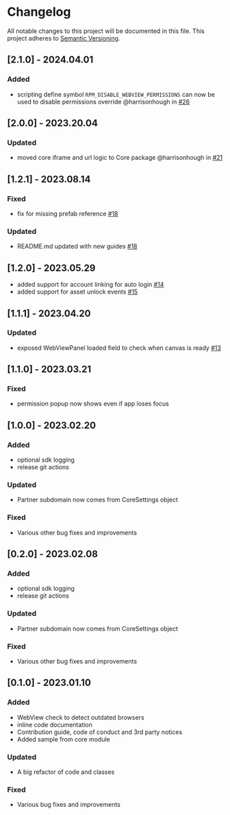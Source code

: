 # Changelog

All notable changes to this project will be documented in this file.
This project adheres to [Semantic Versioning](http://semver.org/).

## [2.1.0] - 2024.04.01

### Added
- scripting define symbol `RPM_DISABLE_WEBVIEW_PERMISSIONS` can now be used to disable permissions override @harrisonhough in [#26](https://github.com/readyplayerme/rpm-unity-sdk-webview/pull/26)

## [2.0.0] - 2023.20.04

### Updated
- moved core iframe and url logic to Core package @harrisonhough in [#21](https://github.com/readyplayerme/rpm-unity-sdk-webview/pull/21)

## [1.2.1] - 2023.08.14

### Fixed
- fix for missing prefab reference [#18](https://github.com/readyplayerme/rpm-unity-sdk-webview/pull/18)

### Updated
- README.md updated with new guides [#18](https://github.com/readyplayerme/rpm-unity-sdk-webview/pull/18)

## [1.2.0] - 2023.05.29
- added support for account linking for auto login [#14](https://github.com/readyplayerme/rpm-unity-sdk-webview/pull/14) 
- added support for asset unlock events [#15](https://github.com/readyplayerme/rpm-unity-sdk-webview/pull/15)

## [1.1.1] - 2023.04.20

### Updated
- exposed WebViewPanel loaded field to check when canvas is ready [#13](https://github.com/readyplayerme/rpm-unity-sdk-webview/pull/13)

## [1.1.0] - 2023.03.21

### Fixed
- permission popup now shows even if app loses focus

## [1.0.0] - 2023.02.20

### Added
- optional sdk logging
- release git actions

### Updated
- Partner subdomain now comes from CoreSettings object

### Fixed
- Various other bug fixes and improvements

## [0.2.0] - 2023.02.08

### Added
- optional sdk logging
- release git actions

### Updated
- Partner subdomain now comes from CoreSettings object

### Fixed
- Various other bug fixes and improvements

## [0.1.0] - 2023.01.10

### Added
- WebView check to detect outdated browsers
- inline code documentation
- Contribution guide, code of conduct and 3rd party notices
- Added sample from core module

### Updated
- A big refactor of code and classes

### Fixed
- Various bug fixes and improvements

